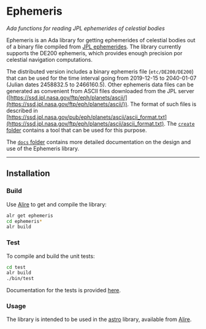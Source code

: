 <!---
![Alire](https://img.shields.io/endpoint?url=https://alire.ada.dev/badges/euler_tools.json)](https://alire.ada.dev/crates/ephemeris.html)
[![Alire CI/CD](https://img.shields.io/endpoint?url=https://alire-crate-ci.ada.dev/badges/euler_tools.json)](https://alire-crate-ci.ada.dev/crates/euler_tools.html)
![unit-test](https://github.com/rocher/euler_tools/actions/workflows/unit-test.yml/badge.svg)
[![GitHub release](https://img.shields.io/github/release/rocher/euler_tools.svg)](https://github.com/rocher/euler_tools/releases/latest)
[![License](https://img.shields.io/github/license/rocher/euler_tools.svg?color=blue)](https://github.com/rocher/euler_tools/blob/master/LICENSE)
-->

# Ephemeris

 *Ada functions for reading JPL ephemerides of celestial bodies*

Ephemeris is an Ada library for getting ephemerides of celestial bodies
out of a binary file compiled from [JPL ephemerides](https://ssd.jpl.nasa.gov/planets/eph_export.html). The library
currently supports the DE200 ephemeris, which provides enough precision
por celestial navigation computations. 

The distributed version includes a binary ephemeris file (`etc/DE200/DE200`) 
that can be used for the time interval going from 2019-12-15 to 2040-01-07
(Julian dates 2458832.5 to 2466160.5). Other ephemeris data files
can be generated as convenient from ASCII files downloaded
from the JPL server ([https://ssd.jpl.nasa.gov/ftp/eph/planets/ascii/](https://ssd.jpl.nasa.gov/ftp/eph/planets/ascii/)).
The format of such files is described in 
[https://ssd.jpl.nasa.gov/pub/eph/planets/ascii/ascii_format.txt](https://ssd.jpl.nasa.gov/ftp/eph/planets/ascii/ascii_format.txt).
The [`create` folder](create/) contains a tool that can be used for this purpose. 

The [`docs` folder](docs/) contains more detailed documentation on the design and
use of the Ephemeris library.

---

## Installation

### Build

Use [Alire](https://alire.ada.dev) to get and compile the library:
```sh
alr get ephemeris
cd ephemeris*
alr build
```

### Test

To compile and build the unit tests:
```sh
cd test
alr build
./bin/test
```

Documentation for the tests is provided [here](test/README.md).

### Usage

The library is intended to be used in the [astro](URL) library, 
available from [Alire](https://alire.ada.dev).






